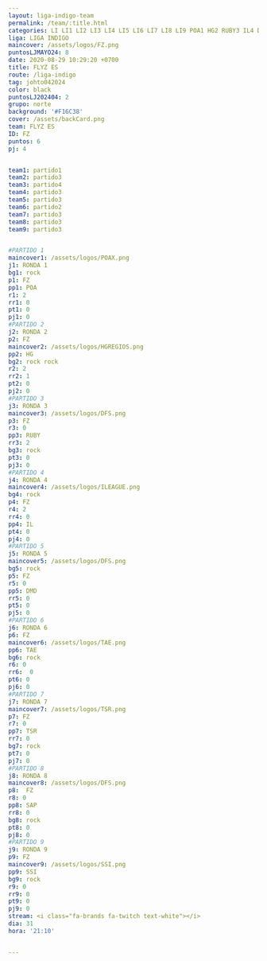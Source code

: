 ```yaml
---
layout: liga-indigo-team
permalink: /team/:title.html
categories: LI LI1 LI2 LI3 LI4 LI5 LI6 LI7 LI8 LI9 POA1 HG2 RUBY3 IL4 DMD5 TAE6 TSR7 SAP8 SSI9 team
liga: LIGA INDIGO
maincover: /assets/logos/FZ.png
puntosLJMAYO24: 8
date: 2020-08-29 10:29:20 +0700
title: FLYZ ES
route: /liga-indigo
tag: johto042024
color: black
puntosLJ202404: 2
grupo: norte
background: '#F16C38'
cover: /assets/backCard.png
team: FLYZ ES
ID: FZ
puntos: 6
pj: 4


team1: partido1
team2: partido3
team3: partido4
team4: partido3
team5: partido3
team6: partido2
team7: partido3
team8: partido3
team9: partido3


#PARTIDO 1
maincover1: /assets/logos/POAX.png
j1: RONDA 1
bg1: rock
p1: FZ
pp1: POA
r1: 2
rr1: 0
pt1: 0
pj1: 0
#PARTIDO 2
j2: RONDA 2
p2: FZ
maincover2: /assets/logos/HGREGIOS.png
pp2: HG
bg2: rock rock
r2: 2
rr2: 1
pt2: 0
pj2: 0
#PARTIDO 3
j3: RONDA 3
maincover3: /assets/logos/DFS.png
p3: FZ
r3: 0
pp3: RUBY
rr3: 2
bg3: rock
pt3: 0
pj3: 0
#PARTIDO 4
j4: RONDA 4
maincover4: /assets/logos/ILEAGUE.png
bg4: rock 
p4: FZ
r4: 2
rr4: 0
pp4: IL
pt4: 0
pj4: 0
#PARTIDO 5
j5: RONDA 5
maincover5: /assets/logos/DFS.png
bg5: rock 
p5: FZ
r5: 0
pp5: DMD
rr5: 0
pt5: 0
pj5: 0
#PARTIDO 6
j6: RONDA 6
p6: FZ
maincover6: /assets/logos/TAE.png
pp6: TAE
bg6: rock
r6: 0
rr6:  0
pt6: 0
pj6: 0
#PARTIDO 7
j7: RONDA 7
maincover7: /assets/logos/TSR.png
p7: FZ
r7: 0
pp7: TSR
rr7: 0
bg7: rock 
pt7: 0
pj7: 0
#PARTIDO 8
j8: RONDA 8
maincover8: /assets/logos/DFS.png
p8:  FZ
r8: 0
pp8: SAP
rr8: 0
bg8: rock 
pt8: 0
pj8: 0
#PARTIDO 9
j9: RONDA 9
p9: FZ
maincover9: /assets/logos/SSI.png
pp9: SSI
bg9: rock
r9: 0
rr9: 0
pt9: 0
pj9: 0
stream: <i class="fa-brands fa-twitch text-white"></i>
dia: 31
hora: '21:10'


---
```



